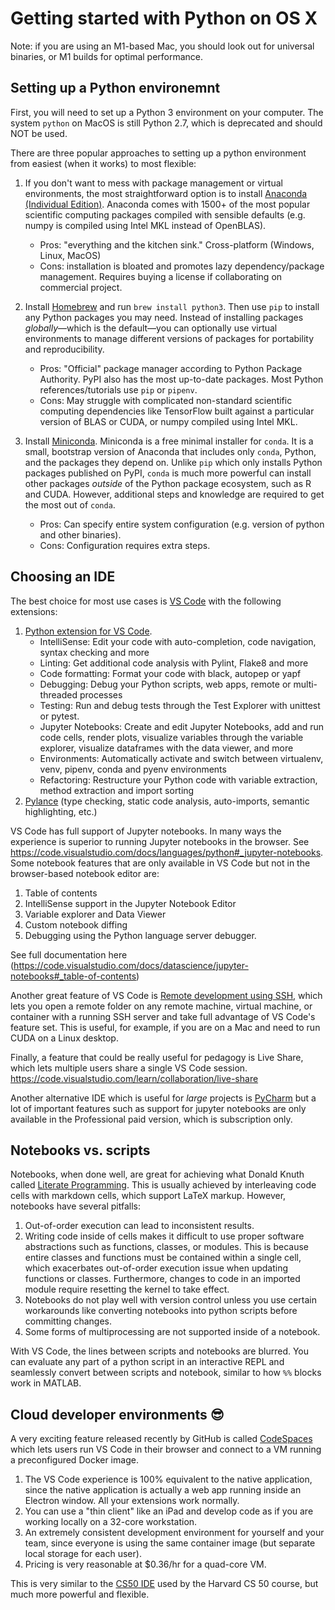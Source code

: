 # Getting started with Python on OS X

Note: if you are using an M1-based Mac, you should look out for universal binaries, or M1 builds for optimal performance.

## Setting up a Python environemnt

First, you will need to set up a Python 3 environment on your computer. The system `python` on MacOS is still Python 2.7, which is deprecated and should NOT be used. 

There are three popular approaches to setting up a python environment from easiest (when it works) to most flexible:

1. If you don't want to mess with package management or virtual environments, the most straightforward option is to install [Anaconda (Individual Edition)](https://www.anaconda.com/products/individual). Anaconda comes with 1500+ of the most popular scientific computing packages compiled with sensible defaults (e.g. numpy is compiled using Intel MKL instead of OpenBLAS). 
   - Pros: "everything and the kitchen sink." Cross-platform (Windows, Linux, MacOS)
   - Cons: installation is bloated and promotes lazy dependency/package management. Requires buying a license if collaborating on commercial project.

2. Install [Homebrew](https://brew.sh) and run `brew install python3`. Then use `pip` to install any Python packages you may need. Instead of installing packages _globally_&mdash;which is the default&mdash;you can optionally use virtual environments to manage different versions of packages for portability and reproducibility. 
    - Pros: "Official" package manager according to Python Package Authority. PyPI also has the most up-to-date packages. Most Python references/tutorials use `pip` or `pipenv`. 
    - Cons: May struggle with complicated non-standard scientific computing dependencies like TensorFlow built against a particular version of BLAS or CUDA, or numpy compiled using Intel MKL.

3. Install [Miniconda](https://docs.conda.io/en/latest/miniconda.html). Miniconda is a free minimal installer for `conda`. It is a small, bootstrap version of Anaconda that includes only `conda`, Python, and the packages they depend on. Unlike `pip` which only installs Python packages published on PyPI, `conda` is much more powerful can install other packages _outside_ of the Python package ecosystem, such as R and CUDA. However, additional steps and knowledge are required to get the most out of `conda`. 
    - Pros: Can specify entire system configuration (e.g. version of python and other binaries). 
    - Cons: Configuration requires extra steps.

## Choosing an IDE 

The best choice for most use cases is [VS Code](https://code.visualstudio.com/download) with the following extensions:
1. [Python extension for VS Code](https://marketplace.visualstudio.com/items?itemName=ms-python.python). 
   - IntelliSense: Edit your code with auto-completion, code navigation, syntax checking and more
   - Linting: Get additional code analysis with Pylint, Flake8 and more
   - Code formatting: Format your code with black, autopep or yapf
   - Debugging: Debug your Python scripts, web apps, remote or multi-threaded processes
   - Testing: Run and debug tests through the Test Explorer with unittest or pytest.
   - Jupyter Notebooks: Create and edit Jupyter Notebooks, add and run code cells, render plots, visualize variables through the variable explorer, visualize dataframes with the data viewer, and more
   - Environments: Automatically activate and switch between virtualenv, venv, pipenv, conda and pyenv environments
   - Refactoring: Restructure your Python code with variable extraction, method extraction and import sorting
2. [Pylance](https://marketplace.visualstudio.com/items?itemName=ms-python.vscode-pylance) (type checking, static code analysis, auto-imports, semantic highlighting, etc.)

VS Code has full support of Jupyter notebooks. In many ways the experience is superior to running Jupyter notebooks in the browser. See https://code.visualstudio.com/docs/languages/python#_jupyter-notebooks. Some notebook features that are only available in VS Code but not in the browser-based notebook editor are:
1. Table of contents
2. IntelliSense support in the Jupyter Notebook Editor
3. Variable explorer and Data Viewer
4. Custom notebook diffing 
5. Debugging using the Python language server debugger. 

See full documentation here (https://code.visualstudio.com/docs/datascience/jupyter-notebooks#_table-of-contents)

Another great feature of VS Code is [Remote development using SSH](https://code.visualstudio.com/docs/remote/ssh), which lets you open a remote folder on any remote machine, virtual machine, or container with a running SSH server and take full advantage of VS Code's feature set. This is useful, for example, if you are on a Mac and need to run CUDA on a Linux desktop. 

Finally, a feature that could be really useful for pedagogy is Live Share, which lets multiple users share a single VS Code session. https://code.visualstudio.com/learn/collaboration/live-share

Another alternative IDE which is useful for _large_ projects is [PyCharm](https://www.jetbrains.com/pycharm/) but a lot of important features such as support for jupyter notebooks are only available in the Professional paid version, which is subscription only. 

## Notebooks vs. scripts

Notebooks, when done well, are great for achieving what Donald Knuth called [Literate Programming](https://en.wikipedia.org/wiki/Literate_programming#:~:text=Literate%20programming%20is%20a%20programming,source%20code%20can%20be%20generated.). This is usually achieved by interleaving code cells with markdown cells, which support LaTeX markup. However, notebooks have several pitfalls:
1. Out-of-order execution can lead to inconsistent results. 
2. Writing code inside of cells makes it difficult to use proper software abstractions such as functions, classes, or modules. This is because entire classes and functions must be contained within a single cell, which exacerbates out-of-order execution issue when updating functions or classes. Furthermore, changes to code in an imported module require resetting the kernel to take effect.
3. Notebooks do not play well with version control unless you use certain workarounds like converting notebooks into python scripts before committing changes.
5. Some forms of multiprocessing are not supported inside of a notebook.

With VS Code, the lines between scripts and notebooks are blurred. You can evaluate any part of a python script in an interactive REPL and seamlessly convert between scripts and notebook, similar to how `%%` blocks work in MATLAB. 

## Cloud developer environments 😎

A very exciting feature released recently by GitHub is called [CodeSpaces](https://github.com/features/codespaces) which lets users run VS Code in their browser and connect to a VM running a preconfigured Docker image. 

1. The VS Code experience is 100% equivalent to the native application, since the native application is actually a web app running inside an Electron window. All your extensions work normally. 
2. You can use a "thin client" like an iPad and develop code as if you are working locally on a 32-core workstation. 
3. An extremely consistent development environment for yourself and your team, since everyone is using the same container image (but separate local storage for each user). 
4. Pricing is very reasonable at $0.36/hr for a quad-core VM. 

This is very similar to the [CS50 IDE](https://ide.cs50.io/) used by the Harvard CS 50 course, but much more powerful and flexible. 
